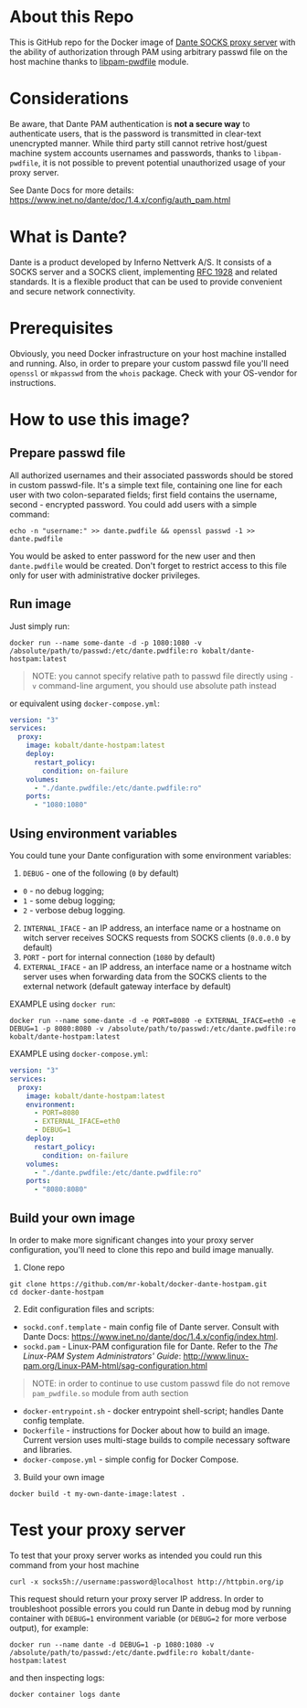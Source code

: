 # About this Repo
This is GitHub repo for the Docker image of [Dante SOCKS proxy server](https://www.inet.no/dante/) with the ability of authorization  through PAM using arbitrary passwd file on the host machine thanks to [libpam-pwdfile](https://github.com/tiwe-de/libpam-pwdfile) module.

# Considerations
Be aware, that Dante PAM authentication is __not a secure way__ to authenticate users, that is the password is transmitted in clear-text unencrypted manner. While third party still cannot retrive host/guest machine system accounts usernames and passwords, thanks to `libpam-pwdfile`, it is not possible to prevent potential unauthorized usage of your proxy server.

See Dante Docs for more details: https://www.inet.no/dante/doc/1.4.x/config/auth_pam.html

# What is Dante?
Dante is a product developed by Inferno Nettverk A/S. It consists of a SOCKS server and a SOCKS client, implementing [RFC 1928](https://www.ietf.org/rfc/rfc1928.txt) and related standards. It is a flexible product that can be used to provide convenient and secure network connectivity.

# Prerequisites
Obviously, you need Docker infrastructure on your host machine installed and running. Also, in order to prepare your custom passwd file you'll need `openssl` or `mkpasswd` from the `whois` package. Check with your OS-vendor for instructions.

# How to use this image?
## Prepare passwd file
All authorized usernames and their associated passwords should be stored in custom passwd-file. It's a simple text file, containing one line for each user with two colon-separated fields; first field contains the username, second - encrypted password. You could add users with a simple command:
```shell
echo -n "username:" >> dante.pwdfile && openssl passwd -1 >> dante.pwdfile
```
You would be asked to enter password for the new user and then `dante.pwdfile` would be created. Don't forget to restrict access to this file only for user with administrative docker privileges.

## Run image
Just simply run:
```shell
docker run --name some-dante -d -p 1080:1080 -v /absolute/path/to/passwd:/etc/dante.pwdfile:ro kobalt/dante-hostpam:latest
```
> NOTE: you cannot specify relative path to passwd file directly using `-v` command-line argument, you should use absolute path instead

or equivalent using `docker-compose.yml`:
```yaml
version: "3"
services:
  proxy:
    image: kobalt/dante-hostpam:latest
    deploy:
      restart_policy:
        condition: on-failure
    volumes:
      - "./dante.pwdfile:/etc/dante.pwdfile:ro"
    ports:
      - "1080:1080"
```
## Using environment variables
You could tune your Dante configuration with some environment variables:

1. `DEBUG` - one of  the following (`0` by default)
  - `0` - no debug logging;
  - `1` - some debug logging;
  - `2` - verbose debug logging.
2. `INTERNAL_IFACE` - an IP address, an interface name or a hostname on witch server receives SOCKS requests from SOCKS clients (`0.0.0.0` by default)
3. `PORT` - port for internal connection (`1080` by default)
4. `EXTERNAL_IFACE` - an IP address, an interface name or a hostname witch server uses when forwarding data from the SOCKS clients to the external network (default gateway interface by default)

EXAMPLE using `docker run`:
```shell
docker run --name some-dante -d -e PORT=8080 -e EXTERNAL_IFACE=eth0 -e DEBUG=1 -p 8080:8080 -v /absolute/path/to/passwd:/etc/dante.pwdfile:ro kobalt/dante-hostpam:latest
```
EXAMPLE using `docker-compose.yml`:
```yaml
version: "3"
services:
  proxy:
    image: kobalt/dante-hostpam:latest
    environment:
      - PORT=8080
      - EXTERNAL_IFACE=eth0
      - DEBUG=1
    deploy:
      restart_policy:
        condition: on-failure
    volumes:
      - "./dante.pwdfile:/etc/dante.pwdfile:ro"
    ports:
      - "8080:8080"
```

## Build your own image
In order to make more significant changes into your proxy server configuration, you'll need to clone this repo and build image manually.
1. Clone repo
```shell
git clone https://github.com/mr-kobalt/docker-dante-hostpam.git
cd docker-dante-hostpam
```
2. Edit configuration files and scripts:
  - `sockd.conf.template` - main config file of Dante server. Consult with Dante Docs: https://www.inet.no/dante/doc/1.4.x/config/index.html.
  - `sockd.pam` - Linux-PAM configuration file for Dante. Refer to the _The Linux-PAM System Administrators' Guide_: http://www.linux-pam.org/Linux-PAM-html/sag-configuration.html
  > NOTE: in order to continue to use custom passwd file do not remove `pam_pwdfile.so` module from auth section

  - `docker-entrypoint.sh` - docker entrypoint shell-script; handles Dante config template.
  - `Dockerfile` - instructions for Docker about how to build an image. Current version uses multi-stage builds to compile necessary software and libraries.
  - `docker-compose.yml` - simple config for Docker Compose.
3. Build your own image
```shell
docker build -t my-own-dante-image:latest .
```

# Test your proxy server
To test that your proxy server works as intended you could run this command from your host machine
```shell
curl -x socks5h://username:password@localhost http://httpbin.org/ip
```

This request should return your proxy server IP address. In order to troubleshoot possible errors you could run Dante in debug mod by running container with `DEBUG=1` environment variable (or `DEBUG=2` for more verbose output), for example:
```shell
docker run --name dante -d DEBUG=1 -p 1080:1080 -v /absolute/path/to/passwd:/etc/dante.pwdfile:ro kobalt/dante-hostpam:latest
```

and then inspecting logs:
```shell
docker container logs dante
```
